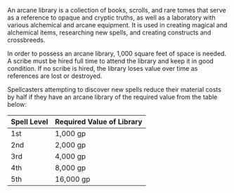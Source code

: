 An arcane library is a collection of books, scrolls, and rare tomes that serve as a reference to opaque and cryptic truths, as well as a laboratory with various alchemical and arcane equipment. It is used in creating magical and alchemical items, researching new spells, and creating constructs and crossbreeds.

In order to possess an arcane library, 1,000 square feet of space is needed. A scribe must be hired full time to attend the library and keep it in good condition. If no scribe is hired, the library loses value over time as references are lost or destroyed.

Spellcasters attempting to discover new spells reduce their material costs by half if they have an arcane library of the required value from the table below:

| Spell Level | Required Value of Library |
| - | - |
| 1st | 1,000 gp |
| 2nd | 2,000 gp |
| 3rd | 4,000 gp |
| 4th | 8,000 gp |
| 5th | 16,000 gp |
